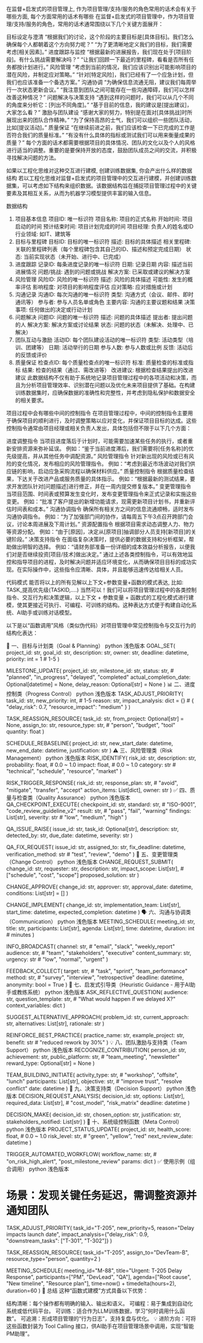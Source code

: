 在监督+启发式的项目管理上, 作为项目管理/支持/服务的角色常用的话术会有关于哪些方面, 每个方面常用的话术有哪些
在监督+启发式的项目管理中，作为项目管理/支持/服务的角色，常用的话术通常围绕以下几个关键方面展开：

目标设定与澄清
“根据我们的讨论，这个阶段的主要目标是[具体目标]。我们怎么确保每个人都朝着这个方向努力呢？”
“为了更清晰地定义我们的目标，我们需要考虑[相关因素]。”
进度跟踪与监控
“根据最新的进展报告，我们现在处于[项目阶段]。有什么挑战需要解决吗？”
“让我们回顾一下最近的里程碑，看看是否所有任务都按计划进行。”
风险管理
“考虑到当前的情况，我们应该识别出可能影响项目的潜在风险，并制定应对策略。”
“针对[特定风险]，我们已经有了一个应急计划，但我们也应该准备一个备选方案。”
沟通协调
“为确保信息流通无阻，建议我们每周举行一次状态更新会议。”
“我注意到团队之间可能存在一些沟通障碍，我们可以怎样改善这种情况？”
问题解决与决策支持
“遇到这样的问题时，我们可以从几个不同的角度来分析它：[列出不同角度]。”
“基于目前的信息，我的建议是[提出建议]，大家怎么看？”
激励与团队建设
“感谢大家的努力，特别是在面对[具体挑战]时所展现出来的团队合作精神。”
“为了保持高昂的士气，我们可以组织一些团队活动，比如[提议活动]。”
质量保证
“在继续前进之前，我们应该检查一下已完成的工作是否符合我们的质量标准。”
“有没有什么具体的指标或测试我们可以用来衡量成果的质量？”
每个方面的话术都需要根据项目的具体情况、团队的文化以及个人的风格进行适当的调整。重要的是要保持开放的态度，鼓励团队成员之间的交流，并积极寻找解决问题的方法。

如果以工程化思维对这种交互进行建模, 创建训练数据集, 你会产出什么样的数据结构
若以工程化思维对监督+启发式的项目管理中的交互进行建模，并创建训练数据集，可以考虑如下结构来组织数据。该数据结构旨在捕捉项目管理过程中的关键要素及其相互关系，从而为机器学习模型提供丰富的输入信息。

数据结构
1. 项目基本信息
项目ID: 唯一标识符
项目名称: 项目的正式名称
开始时间: 项目启动的时间
预计结束时间: 项目计划完成的时间
项目经理: 负责人的姓名或ID
行业领域: 如IT、建筑等
2. 目标与里程碑
目标ID: 目标的唯一标识符
描述: 目标的具体描述
相关里程碑: 关联的里程碑列表（每个里程碑包含其自己的ID、描述和预定完成日期）
状态: 当前实现状态（未开始、进行中、已完成）
3. 进度跟踪
记录ID: 每条进度记录的唯一标识符
日期: 记录日期
内容: 描述当前进展情况
问题/挑战: 遇到的问题或挑战
解决方案: 已采取或建议的解决方案
4. 风险管理
风险ID: 风险的唯一标识符
描述: 风险的具体描述
可能性: 发生的概率评估
影响程度: 对项目的影响程度评估
应对策略: 应对措施或计划
5. 沟通记录
沟通ID: 每次沟通的唯一标识符
类型: 沟通方式（会议、邮件、即时通讯等）
参与者: 参与人员名单或角色
主要内容: 沟通的主要议题和结果
决策事项: 任何做出的决定或行动计划
6. 问题解决
问题ID: 问题的唯一标识符
描述: 问题的具体描述
提出者: 提出问题的人
解决方案: 解决方案或讨论结果
状态: 问题的状态（未解决、处理中、已解决）
7. 团队互动与激励
活动ID: 每个团队建设活动的唯一标识符
类型: 活动类型（培训、团建等）
日期: 活动举行的日期
参与人数: 参与人数或比例
反馈: 活动后的反馈或评价
8. 质量保证
检查点ID: 每个质量检查点的唯一标识符
标准: 质量检查的标准或指标
结果: 检查的结果（通过、需改进等）
改进建议: 根据检查结果提出的改进建议
此数据结构不仅有助于系统地记录项目管理过程中的各项活动和决策，而且为分析项目管理效率、识别潜在问题以及优化未来项目提供了基础。在构建训练数据集时，应确保数据的准确性和完整性，并考虑到隐私保护和数据安全的相关要求。

项目过程中会有哪些中间的控制指令
在项目管理过程中，中间的控制指令主要用于确保项目的顺利进行，及时调整策略以应对变化，并保证项目目标的达成。这些控制指令通常由项目经理或相关负责人发出，具体包括但不限于以下几个方面：

进度调整指令
当项目进度落后于计划时，可能需要加速某些任务的执行，或者重新安排资源来弥补延误。
例如：“鉴于当前进度滞后，我们需要将[任务名称]的优先级提高，并从其他任务中调配资源。”
风险管理指令
针对新出现的风险或已有风险的变化情况，发布相应的风险管理指令。
例如：“考虑到最近市场波动对我们供应链的影响，启动应急采购流程以确保材料供应。”
质量控制指令
根据质量检查结果，下达关于改进产品或服务质量的具体指示。
例如：“根据最新的测试结果，要求开发团队针对[问题描述]进行修正，并在一周内提交修复版本。”
变更管理指令
当项目范围、时间表或预算发生变化时，发布变更管理指令来正式记录和实施这些变更。
例如：“批准了客户提出的新增功能请求，现需更新项目计划书，并重新评估时间表和成本。”
沟通协调指令
确保所有相关方之间的信息流通顺畅，适时发布沟通协调指令。
例如：“为了加强部门间的协作，请每周五下午3点召开跨部门会议，讨论本周进展及下周计划。”
资源配置指令
根据项目需求动态调整人力、物力等资源分配。
例如：“由于[原因]，决定从[原项目]抽调部分人员支持[新项目]的关键阶段。”
决策支持指令
在面临复杂决策时，提供必要的数据支持和分析框架，帮助做出明智的选择。
例如：“请财务部准备一份详细的成本效益分析报告，以便我们对是否继续投资[项目/技术]做出决定。”
通过上述各类控制指令，可以有效地监控和指导项目的进程，及时解决问题并适应环境变化，从而确保项目目标的成功实现。在实际操作中，这些指令应清晰、具体，并且能够迅速传达给相关人员。

代码模式
能否将以上的所有见解以上下文+参数变量+函数的模式表达, 比如: TASK_提高优先级(TASKID,....)
当然可以！我们可以将项目管理过程中的各类控制指令、交互行为和决策逻辑，以上下文 + 参数变量 + 函数式的工程化模式进行建模，使其更接近可执行、可编程、可训练的结构。这种表达方式便于构建自动化系统、AI助手或训练对话模型。

以下是以“函数调用”风格（类似伪代码）对项目管理中常见控制指令与交互行为的结构化表达：

🧩 一、目标与计划类（Goal & Planning）
python
浅色版本
GOAL_SET(
    project_id: str,
    goal_id: str,
    description: str,
    owner: str,
    deadline: datetime,
    priority: int = 1  # 1-5
)

MILESTONE_UPDATE(
    project_id: str,
    milestone_id: str,
    status: str,  # "planned", "in_progress", "delayed", "completed"
    actual_completion_date: Optional[datetime] = None,
    delay_reason: Optional[str] = None
)
📊 二、进度控制类（Progress Control）
python
浅色版本
TASK_ADJUST_PRIORITY(
    task_id: str,
    new_priority: int,  # 1-5
    reason: str,
    impact_analysis: dict = {}  # { "delay_risk": 0.7, "resource_impact": "medium" }
)

TASK_REASSIGN_RESOURCE(
    task_id: str,
    from_project: Optional[str] = None,
    assign_to: str,
    resource_type: str,  # "person", "budget", "tool"
    quantity: float
)

SCHEDULE_REBASELINE(
    project_id: str,
    new_start_date: datetime,
    new_end_date: datetime,
    justification: str
)
⚠️ 三、风险管理类（Risk Management）
python
浅色版本
RISK_IDENTIFY(
    risk_id: str,
    description: str,
    probability: float,  # 0.0 ~ 1.0
    impact: float,       # 0.0 ~ 1.0
    category: str        # "technical", "schedule", "resource", "market"
)

RISK_TRIGGER_RESPONSE(
    risk_id: str,
    response_plan: str,  # "avoid", "mitigate", "transfer", "accept"
    action_items: List[dict],
    owner: str
)
✅ 四、质量与检查类（Quality Assurance）
python
浅色版本
QA_CHECKPOINT_EXECUTE(
    checkpoint_id: str,
    standard: str,  # "ISO-9001", "code_review_guideline_v2"
    result: str,    # "pass", "fail", "warning"
    findings: List[str],
    severity: str   # "low", "medium", "high"
)

QA_ISSUE_RAISE(
    issue_id: str,
    task_id: Optional[str],
    description: str,
    detected_by: str,
    due_date: datetime,
    severity: str
)

QA_FIX_REQUEST(
    issue_id: str,
    assigned_to: str,
    fix_deadline: datetime,
    verification_method: str  # "test", "review", "demo"
)
🔁 五、变更管理类（Change Control）
python
浅色版本
CHANGE_REQUEST_SUBMIT(
    change_id: str,
    requester: str,
    description: str,
    impact_scope: List[str],  # ["schedule", "cost", "scope"]
    proposed_solution: str
)

CHANGE_APPROVE(
    change_id: str,
    approver: str,
    approval_date: datetime,
    conditions: List[str] = []
)

CHANGE_IMPLEMENT(
    change_id: str,
    implementation_team: List[str],
    start_time: datetime,
    expected_completion: datetime
)
🗣️ 六、沟通与协调类（Communication）
python
浅色版本
MEETING_SCHEDULE(
    meeting_id: str,
    title: str,
    participants: List[str],
    agenda: List[str],
    time: datetime,
    duration: int  # minutes
)

INFO_BROADCAST(
    channel: str,  # "email", "slack", "weekly_report"
    audience: str, # "team", "stakeholders", "executive"
    content_summary: str,
    urgency: str   # "low", "normal", "urgent"
)

FEEDBACK_COLLECT(
    target: str,   # "task", "sprint", "team_performance"
    method: str,   # "survey", "interview", "retrospective"
    deadline: datetime,
    anonymity: bool = True
)
🧠 七、启发式引导类（Heuristic Guidance - 用于AI助手或教练系统）
python
浅色版本
ASK_REFLECTIVE_QUESTION(
    audience: str,
    question_template: str,  # "What would happen if we delayed X?"
    context_variables: dict
)

SUGGEST_ALTERNATIVE_APPROACH(
    problem_id: str,
    current_approach: str,
    alternatives: List[str],
    rationale: str
)

REINFORCE_BEST_PRACTICE(
    practice_name: str,
    example_project: str,
    benefit: str  # "reduced rework by 30%"
)
💡 八、团队激励与支持类（Team Support）
python
浅色版本
RECOGNIZE_CONTRIBUTION(
    person_id: str,
    achievement: str,
    public_platform: str,  # "team_meeting", "newsletter"
    reward_type: Optional[str] = None
)

TEAM_BUILDING_INITIATE(
    activity_type: str,  # "workshop", "offsite", "lunch"
    participants: List[str],
    objective: str,      # "improve trust", "resolve conflict"
    date: datetime
)
🧮 九、决策支持类（Decision Support）
python
浅色版本
DECISION_REQUEST_ANALYSIS(
    decision_id: str,
    options: List[str],
    required_data: List[str],  # "cost_model", "risk_matrix"
    deadline: datetime
)

DECISION_MAKE(
    decision_id: str,
    chosen_option: str,
    justification: str,
    stakeholders_notified: List[str]
)
🧰 十、系统级控制函数（Meta Control）
python
浅色版本
PROJECT_STATUS_UPDATE(
    project_id: str,
    health_score: float,  # 0.0 ~ 1.0
    risk_level: str,      # "green", "yellow", "red"
    next_review_date: datetime
)

TRIGGER_AUTOMATED_WORKFLOW(
    workflow_name: str,   # "on_risk_high_alert", "post_milestone_review"
    params: dict
)
✅ 使用示例（组合调用）
python
浅色版本
# 场景：发现关键任务延迟，需调整资源并通知团队
TASK_ADJUST_PRIORITY(
    task_id="T-205",
    new_priority=5,
    reason="Delay impacts launch date",
    impact_analysis={"delay_risk": 0.9, "downstream_tasks": ["T-301", "T-302"]}
)

TASK_REASSIGN_RESOURCE(
    task_id="T-205",
    assign_to="DevTeam-B",
    resource_type="person",
    quantity=2
)

MEETING_SCHEDULE(
    meeting_id="M-88",
    title="Urgent: T-205 Delay Response",
    participants=["PM", "DevLead", "QA"],
    agenda=["Root cause", "New timeline", "Resource plan"],
    time=now() + timedelta(hours=2),
    duration=60
)
📌 总结
这种“函数式建模”方式具备以下优势：

结构清晰：每个操作都有明确的输入、输出和语义。
可编程：易于集成到自动化系统或低代码平台。
可训练：适合作为LLM训练数据，学习“何时调用什么函数”。
可追溯：形成项目管理的“行为日志”，支持复盘与优化。
💡 进阶方向：可将这些函数封装为 Tool Calling 接口，供AI助手在项目管理场景中调用，实现“智能PM助理”。
